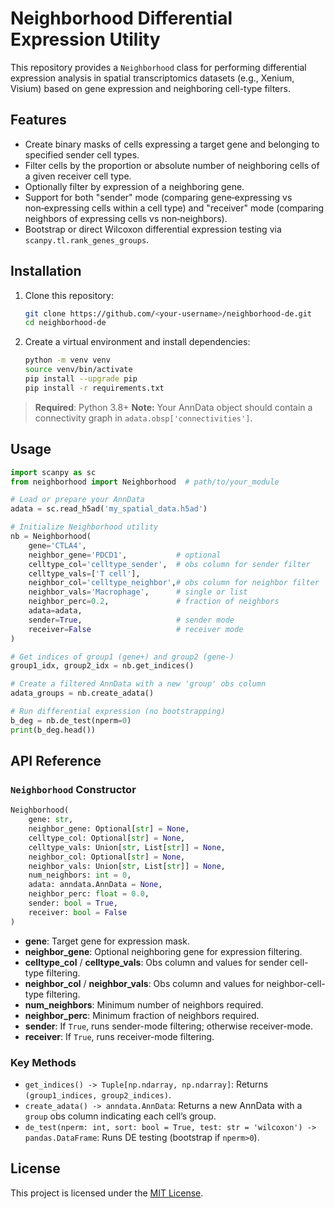 # Neighborhood Differential Expression Utility

This repository provides a `Neighborhood` class for performing differential expression analysis in spatial transcriptomics datasets (e.g., Xenium, Visium) based on gene expression and neighboring cell-type filters.

## Features

* Create binary masks of cells expressing a target gene and belonging to specified sender cell types.
* Filter cells by the proportion or absolute number of neighboring cells of a given receiver cell type.
* Optionally filter by expression of a neighboring gene.
* Support for both "sender" mode (comparing gene‑expressing vs non‑expressing cells within a cell type) and "receiver" mode (comparing neighbors of expressing cells vs non‑neighbors).
* Bootstrap or direct Wilcoxon differential expression testing via `scanpy.tl.rank_genes_groups`.

## Installation

1. Clone this repository:

   ```bash
   git clone https://github.com/<your-username>/neighborhood-de.git
   cd neighborhood-de
   ```

2. Create a virtual environment and install dependencies:

   ```bash
   python -m venv venv
   source venv/bin/activate
   pip install --upgrade pip
   pip install -r requirements.txt
   ```
> **Required**: Python 3.8+
> **Note:** Your AnnData object should contain a connectivity graph in `adata.obsp['connectivities']`.

## Usage

```python
import scanpy as sc
from neighborhood import Neighborhood  # path/to/your_module

# Load or prepare your AnnData
adata = sc.read_h5ad('my_spatial_data.h5ad')

# Initialize Neighborhood utility
nb = Neighborhood(
    gene='CTLA4',
    neighbor_gene='PDCD1',           # optional
    celltype_col='celltype_sender',  # obs column for sender filter
    celltype_vals=['T cell'],
    neighbor_col='celltype_neighbor',# obs column for neighbor filter
    neighbor_vals='Macrophage',      # single or list
    neighbor_perc=0.2,               # fraction of neighbors
    adata=adata,
    sender=True,                     # sender mode
    receiver=False                   # receiver mode
)

# Get indices of group1 (gene+) and group2 (gene-)
group1_idx, group2_idx = nb.get_indices()

# Create a filtered AnnData with a new 'group' obs column
adata_groups = nb.create_adata()

# Run differential expression (no bootstrapping)
b_deg = nb.de_test(nperm=0)
print(b_deg.head())
```

## API Reference

### `Neighborhood` Constructor

```python
Neighborhood(
    gene: str,
    neighbor_gene: Optional[str] = None,
    celltype_col: Optional[str] = None,
    celltype_vals: Union[str, List[str]] = None,
    neighbor_col: Optional[str] = None,
    neighbor_vals: Union[str, List[str]] = None,
    num_neighbors: int = 0,
    adata: anndata.AnnData = None,
    neighbor_perc: float = 0.0,
    sender: bool = True,
    receiver: bool = False
)
```

* **gene**: Target gene for expression mask.
* **neighbor\_gene**: Optional neighboring gene for expression filtering.
* **celltype\_col** / **celltype\_vals**: Obs column and values for sender cell-type filtering.
* **neighbor\_col** / **neighbor\_vals**: Obs column and values for neighbor-cell-type filtering.
* **num\_neighbors**: Minimum number of neighbors required.
* **neighbor\_perc**: Minimum fraction of neighbors required.
* **sender**: If `True`, runs sender-mode filtering; otherwise receiver-mode.
* **receiver**: If `True`, runs receiver-mode filtering.

### Key Methods

* `get_indices() -> Tuple[np.ndarray, np.ndarray]`: Returns `(group1_indices, group2_indices)`.
* `create_adata() -> anndata.AnnData`: Returns a new AnnData with a `group` obs column indicating each cell’s group.
* `de_test(nperm: int, sort: bool = True, test: str = 'wilcoxon') -> pandas.DataFrame`: Runs DE testing (bootstrap if `nperm>0`).

## License

This project is licensed under the [MIT License](LICENSE).
